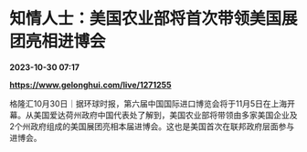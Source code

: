 # 知情人士：美国农业部将首次带领美国展团亮相进博会

**2023-10-30 07:17**

**https://www.gelonghui.com/live/1271255**

格隆汇10月30日｜据环球时报，第六届中国国际进口博览会将于11月5日在上海开幕。从美国爱达荷州政府中国代表处了解到，美国农业部将带领由多家美国企业及2个州政府组成的美国展团亮相本届进博会。这也是美国首次在联邦政府层面参与进博会。